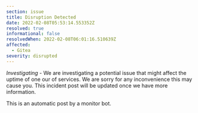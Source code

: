 ```yaml
---
section: issue
title: Disruption Detected
date: 2022-02-08T05:53:14.553352Z
resolved: true
informational: false
resolvedWhen: 2022-02-08T06:01:16.510639Z
affected:
  - Gitea
severity: disrupted
---
```

*Investigating* - We are investigating a potential issue that might affect the uptime of one our of services. We are sorry for any inconvenience this may cause you. This incident post will be updated once we have more information.

This is an automatic post by a monitor bot.
        